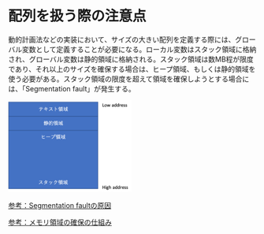 # 配列を扱う際の注意点

動的計画法などの実装において、サイズの大きい配列を定義する際には、グローバル変数として定義することが必要になる。ローカル変数はスタック領域に格納され、グローバル変数は静的領域に格納される。スタック領域は数MB程が限度であり、それ以上のサイズを確保する場合は、ヒープ領域、もしくは静的領域を使う必要がある。スタック領域の限度を超えて領域を確保しようとする場合には、「Segmentation fault」が発生する。

<img src=./fig/address.png width=250px>

[参考：Segmentation faultの原因](https://teratail.com/questions/134067)

[参考：メモリ領域の確保の仕組み](https://brain.cc.kogakuin.ac.jp/~kanamaru/lecture/MP/final/part06/node8.html)